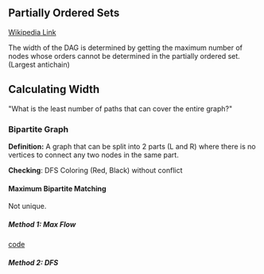 ## Partially Ordered Sets
[Wikipedia Link](https://en.wikipedia.org/wiki/Partially_ordered_set)

The width of the DAG is determined by getting the maximum number of nodes whose orders cannot be determined in the partially ordered set. (Largest antichain)

## Calculating Width
"What is the least number of paths that can cover the entire graph?"

### Bipartite Graph
**Definition:** A graph that can be split into 2 parts (L and R) where there is no vertices to connect any two nodes in the same part. 

**Checking**: DFS Coloring (Red, Black) without conflict

#### Maximum Bipartite Matching
Not unique. 

##### Method 1: Max Flow
[code](https://github.com/jimgao1/competitive-programming/blob/master/USACO/stall4.cpp)

##### Method 2: DFS

